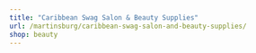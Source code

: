 ```yaml
---
title: "Caribbean Swag Salon & Beauty Supplies"
url: /martinsburg/caribbean-swag-salon-and-beauty-supplies/
shop: beauty
---
```

